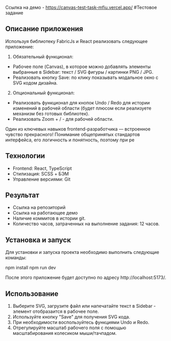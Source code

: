 Ссылка на демо - https://canvas-test-task-mfiu.vercel.app/
#Тестовое задание

## Описание приложения

Используя библиотеку FabricJs и React реализовать следующее приложение:

1. Обязательный функционал:

- Рабочее поле (Canvas), в которое можно добавлять элементы выбранные в Sidebar: текст / SVG фигуры / картинки PNG / JPG.
- Реализовать кнопку Save: по клику показывать модальное окно с SVG кодом дизайна.

2. Опциональный функционал:

- Реализовать функционал для кнопок Undo / Redo для истории изменений в рабочей области (будет плюсом если реализуете механизм без готовых библиотек).
- Реализовать Zoom + / - для рабочей области.

Один из ключевых навыков frontend-разработчика — встроенное чувство прекрасного! Понимание общепринятых стандартов интерфейса, его логичность и понятность, поэтому при ре

## Технологии

- Frontend: React, TypeScript
- Стилизация: SCSS + БЭМ
- Управление версиями: Git

## Результат

- Ссылка на репозиторий
- Ссылка на работающее демо
- Наличие коммитов в истории git.
- Количество часов, затраченных на выполнение задания: 12 часов.

## Установка и запуск

Для установки и запуска проекта необходимо выполнить следующие команды:

npm install
npm run dev

После этого приложение будет доступно по адресу http://localhost:5173/.

## Использование

1. Выберите SVG, загрузите файл или напечатайте текст в Sidebar - элемент отобразаится в рабочее поле.
2. Используйте кнопку "Save" для получения SVG кода.
3. При необходимости воспользуйтесь функциями Undo и Redo.
4. Отрегулируйте масштаб рабочего поля с помощью масштабирования колесиком мыши/тачпадом.
